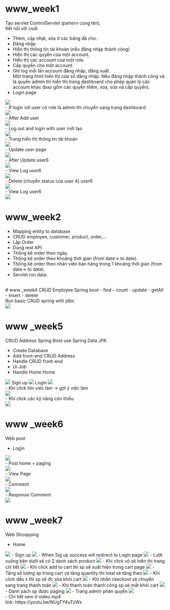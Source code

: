 # www_week1
  Tạo servlet ControlServlet (partern cùng tên).
  <br/>
  Kết nối với csdl:
   <br/>
- Thêm, cập nhật, xóa ở các bảng đã cho.
   <br/>
- Đăng nhập
   <br/>
- Hiển thị thông tin tài khoản (nếu đăng nhập thành công)
   <br/>
- Hiển thị các quyền của một account.
   <br/>
- Hiển thị các account của một role.
   <br/>
- Cấp quyền cho một account.
   <br/>
- Ghi log mỗi lần account đăng nhập, đăng xuất.
   <br/>
  Một trang html hiển thị cửa sổ đăng nhập. Nếu đăng nhập thành công và là quyền admin
thì hiển thị trang dashboard cho phép quản lý các account khác (bao gồm các quyền thêm,
xóa, sửa và cấp quyền).
- Login page <br/>
<img src="https://github.com/BuiXuanManh/www/assets/91316469/2e8ca320-e40b-4e9f-9ab0-287cc98cb849" />
<br/>
- If login với user có role là admin thì chuyển sang trang dashboard
<br/>
<img src="https://github.com/BuiXuanManh/www/assets/91316469/22ebac63-f3ed-4c2e-a337-86a4d5ce5f61" />
<br/>
- After Add user 
<br/>
<img src="https://github.com/BuiXuanManh/www/assets/91316469/d21b62bc-3d75-4def-a3cf-e34f4947a229" />
<br/>
- Log out and login with user mới tạo
<br/>
<img src="https://github.com/BuiXuanManh/www/assets/91316469/9b99da9d-0649-42d5-bf49-c598f9eac472" />
<br/>
- Trang hiển thị thông tin tài khoản
<br/>
<img src="https://github.com/BuiXuanManh/www/assets/91316469/c2525df6-95df-48db-b366-21e9b7956fc4" />
<br/>
- Update user page
<br/>
<img src="https://github.com/BuiXuanManh/www/assets/91316469/a7c2ccba-e515-4360-be8c-270c68936ff7" />
<br/>
- After Update user6
<br/>
<img src="https://github.com/BuiXuanManh/www/assets/91316469/c1234502-bc51-4aba-9394-cd2d59432e97" />
<br/>
- View Log user6
<br/>
<img src="https://github.com/BuiXuanManh/www/assets/91316469/f3fa4711-bd29-4d2a-ba93-8b46771346a5" />
<br/>
- Delete (chuyển status của user 4) user6
<br/>
<img src="https://github.com/BuiXuanManh/www/assets/91316469/d60e7dab-5a03-4699-8dba-df711f8d7597" />
<br/>
- View Log user6
<br/>
<img src="https://github.com/BuiXuanManh/www/assets/91316469/7e94aea8-a143-4e8d-aa2a-b16074543087" />
<br/>

# www_week2
- Mapping entity to database
  <br>
- CRUD employee, customer, product, order,...
   <br>
- Lập Order
   <br>
- Dùng rest API
   <br>
- Thống kê order theo ngày.
   <br>
- Thống kê order theo khoảng thời gian (from date-> to date).
   <br>
- Thống kê order theo nhân viên bán hàng trong 1 khoảng thời gian  (from date-> to date).
   <br/>
- Servlet run data.
<br/>
# www _week4
CRUD Employee Spring boot
- find
- count
- update
- getAll
- insert
- delete
<br/>
Run basic CRUD spring with jdbc
<br/>
<img src="https://github.com/BuiXuanManh/www/assets/91316469/7471f3c6-5ffa-4319-9dee-bf63b50a46b4"/>

# www _week5
CRUD Address Spring Boot use Spring Data JPA
- Create Database
- Add front-end CRUD Address
- Handle CRUD front-end
- Ui Job
- Handle Home
Home
<img src="https://github.com/BuiXuanManh/www/assets/91316469/736a295d-1e5f-4bab-9d61-fd353fead46f" />
Sign up
<img src="https://github.com/BuiXuanManh/www/assets/91316469/a8499480-30d1-4fbd-abd2-9745b7eb20ce" />
Login
<img src="https://github.com/BuiXuanManh/www/assets/91316469/9dbcac3c-bde0-413d-9053-c12980e2aa32" />
<br/>
- Khi click tìm viêc làm -> gợi ý việc làm
<br/>
<img src="https://github.com/BuiXuanManh/www/assets/91316469/5347c8eb-eb73-434f-91ab-d8c55e86c48c" />
<br/>
- Khi click các kỹ năng còn thiếu
<br/>
<img src="https://github.com/BuiXuanManh/www/assets/91316469/63652882-bada-43cd-879f-2f91a6078558" />
<br/>

# www _week6
Web post 
- Login <br/>
<img src="https://github.com/BuiXuanManh/www/assets/91316469/0f0169df-f5ae-4900-bdf4-a7fa8e8f14bd2" />
<br/>
- Post home + paging <br/>
<img src="https://github.com/BuiXuanManh/www/assets/91316469/d412781f-1f9b-43f7-8551-0f7a7f0d9ff22" />
<br/>
- View Page <br/>
<img src="https://github.com/BuiXuanManh/www/assets/91316469/ae07681f-478e-4a5c-8208-6380b2aa6fe3" />
<br/>
- Comment <br/>
<img src="https://github.com/BuiXuanManh/www/assets/91316469/27b26c0d-76ca-4809-becd-7c0ba7c1f13a" />
<br/>
- Response Comment <br/>
<img src="https://github.com/BuiXuanManh/www/assets/91316469/de49aa3f-7696-4645-aadb-83b6b2845a02" />
<br/>

# www _week7
Web Shoopping
- Home
<img src="https://github.com/BuiXuanManh/www/assets/91316469/cf597282-4a25-4cac-bca8-64001f93838c" />
- Sign up
<img src="https://github.com/BuiXuanManh/www/assets/91316469/5703c6bc-057a-4145-9ffc-c0a23a3d6068" />
- When Sig up success will redirect to Login page
<img src="https://github.com/BuiXuanManh/www/assets/91316469/8c2984fa-0427-4efb-bc43-6ac576a24d5e" />
- Lướt xuống bên dưới sẽ có 2 danh sách product
<img src="https://github.com/BuiXuanManh/www/assets/91316469/edca992e-b310-47df-aef0-019c57514819" />
- Khi click vô sẽ hiển thị trang chi tiết
<img src="https://github.com/BuiXuanManh/www/assets/91316469/72ddd304-4ed5-41de-8bdb-103a7e8c992b" />
- Khi click add to cart thì sp sẽ xuất hiện trong cart page
<img src="https://github.com/BuiXuanManh/www/assets/91316469/d5c45a65-26d5-4217-abaa-29f2c56ccd6a" />
- Tăng số lượng sp trong cart và tăng quantity thì total sẽ tăng theo
<img src="https://github.com/BuiXuanManh/www/assets/91316469/f8449b88-9ada-4ce1-a57c-4c22c7e62a5f" />
- Khi click dấu x thì sp sẽ đc xóa khỏi cart
<img src="https://github.com/BuiXuanManh/www/assets/91316469/7825cc72-26b7-424d-807d-e6e1f8a40afe" />
- Khi nhấn ckeckout sẽ chuyển sang trang thanh toán
<img src="https://github.com/BuiXuanManh/www/assets/91316469/9fa3801e-99e4-41fa-b358-de41d488c1d7" />
- Khi thanh toán thành công sp sẽ mất khỏi cart
<img src="https://github.com/BuiXuanManh/www/assets/91316469/81231d03-193a-41ff-ab8a-cfd5aa705c7e" />
- Danh sách sp được paging
<img src="https://github.com/BuiXuanManh/www/assets/91316469/a964a360-380b-4eaa-bf73-4bdb87761b03" />
- Trang admin phân quyền
<img src="https://github.com/BuiXuanManh/www/assets/91316469/e1b0fb75-4a15-43fb-ba21-a287cefed020" />
<br/>
- Chi tiết xem ở video.mp4<br/>
link: https://youtu.be/NUgTY4uTzWs
<br/>
  
